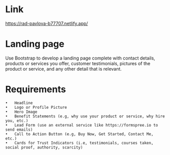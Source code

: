 # Link

https://rad-pavlova-b77707.netlify.app/

# Landing page

Use Bootstrap to develop a landing page complete with contact details, products or services you offer, customer testimonials, 
pictures of the product or service, and any other detail that is relevant.

# Requirements

    •	Headline
    •	Logo or Profile Picture
    •	Hero Image
    •	Benefit Statements (e.g, why use your product or service, why hire you, etc.)
    •	Lead Form (use an external service like https://formspree.io to send emails)
    •	Call to Action Button (e.g, Buy Now, Get Started, Contact Me, etc.)
    •	Cards for Trust Indicators (i.e, testimonials, courses taken, social proof, authority, scarcity)
    
